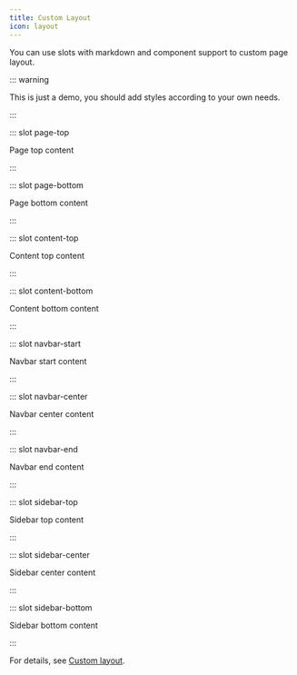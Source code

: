 ```yaml
---
title: Custom Layout
icon: layout
---
```


You can use slots with markdown and component support to custom page layout.

::: warning

This is just a demo, you should add styles according to your own needs.

<!-- markdownlint-disable MD033 -->

<style lang="stylus">
@require '~@mr-hope/vuepress-shared/styles/wrapper'

.content__navbar-start, .content__navbar-center, .content__navbar-end
  display inline-block
  
  p
    margin 0
    line-height 2rem

.content__sidebar-top, .content__sidebar-center, .content__sidebar-bottom
  text-align center

.content__page-top, .content__page-bottom, .content__content-top, .content__content-bottom
  @extend $wrapper
  padding-top 0
  padding-bottom 0
  text-align center
</style>

<!-- markdownlint-enable MD033 -->

:::

::: slot page-top

Page top content

:::

::: slot page-bottom

Page bottom content

:::

::: slot content-top

Content top content

:::

::: slot content-bottom

Content bottom content

:::

::: slot navbar-start

Navbar start content

:::

::: slot navbar-center

Navbar center content

:::

::: slot navbar-end

Navbar end content

:::

::: slot sidebar-top

Sidebar top content

:::

::: slot sidebar-center

Sidebar center content

:::

::: slot sidebar-bottom

Sidebar bottom content

:::

For details, see [Custom layout](https://vuepress-theme-hope.github.io/guide/layout/custom/).
